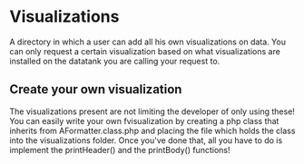 # Visualizations

A directory in which a user can add all his own visualizations on data. You can only request a certain visualization based on what visualizations are installed on the datatank you are calling your request to.

## Create your own visualization

The visualizations present are not limiting the developer of only using these! You can easily write your own fvisualization by creating a php class that inherits from AFormatter.class.php and placing the file which holds the class into the visualizations folder.
Once you've done that, all you have to do is implement the printHeader() and the printBody() functions!
